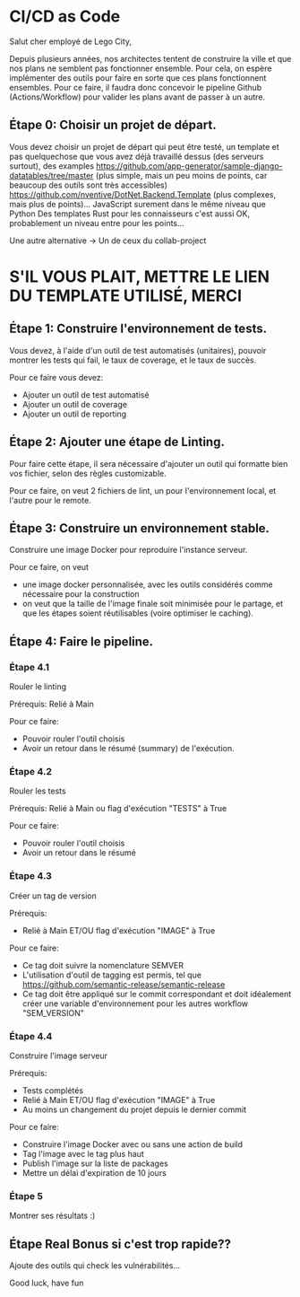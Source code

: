 # CI/CD as Code
Salut cher employé de Lego City,

Depuis plusieurs années, nos architectes tentent de construire la ville et que nos plans ne semblent pas fonctionner ensemble.
Pour cela, on espère implémenter des outils pour faire en sorte que ces plans fonctionnent ensembles.
Pour ce faire, il faudra donc concevoir le pipeline Github (Actions/Workflow) pour valider les plans avant de passer à un autre.

## Étape 0: Choisir un projet de départ.

Vous devez choisir un projet de départ qui peut être testé, un template et pas quelquechose que vous avez déjà travaillé dessus (des serveurs surtout), des examples
https://github.com/app-generator/sample-django-datatables/tree/master (plus simple, mais un peu moins de points, car beaucoup des outils sont très accessibles)
https://github.com/nventive/DotNet.Backend.Template (plus complexes, mais plus de points)...
JavaScript surement dans le même niveau que Python
Des templates Rust pour les connaisseurs c'est aussi OK, probablement un niveau entre pour les points...

Une autre alternative -> Un de ceux du collab-project

# S'IL VOUS PLAIT, METTRE LE LIEN DU TEMPLATE UTILISÉ, MERCI

## Étape 1: Construire l'environnement de tests.
Vous devez, à l'aide d'un outil de test automatisés (unitaires), pouvoir montrer les tests qui fail, le taux de coverage, et le taux de succès.

Pour ce faire vous devez:
- Ajouter un outil de test automatisé
- Ajouter un outil de coverage
- Ajouter un outil de reporting


## Étape 2: Ajouter une étape de Linting.
Pour faire cette étape, il sera nécessaire d'ajouter un outil qui formatte bien vos fichier, selon des règles customizable.

Pour ce faire, on veut 2 fichiers de lint, un pour l'environnement local, et l'autre pour le remote.


## Étape 3: Construire un environnement stable.
Construire une image Docker pour reproduire l'instance serveur.

Pour ce faire, on veut
- une image docker personnalisée, avec les outils considérés comme nécessaire pour la construction
- on veut que la taille de l'image finale soit minimisée pour le partage, et que les étapes soient réutilisables (voire optimiser le caching).

## Étape 4: Faire le pipeline.

### Étape 4.1
Rouler le linting

Prérequis: Relié à Main

Pour ce faire: 
- Pouvoir rouler l'outil choisis
- Avoir un retour dans le résumé (summary) de l'exécution.

### Étape 4.2
Rouler les tests

Prérequis: Relié à Main ou flag d'exécution "TESTS" à True

Pour ce faire:
- Pouvoir rouler l'outil choisis
- Avoir un retour dans le résumé

### Étape 4.3
Créer un tag de version

Prérequis:
- Relié à Main ET/OU flag d'exécution "IMAGE" à True

Pour ce faire:
- Ce tag doit suivre la nomenclature SEMVER
- L'utilisation d'outil de tagging est permis, tel que https://github.com/semantic-release/semantic-release
- Ce tag doit être appliqué sur le commit correspondant et doit idéalement créer une variable d'environnement pour les autres workflow "SEM_VERSION"

### Étape 4.4
Construire l'image serveur

Prérequis: 
- Tests complétés
- Relié à Main ET/OU flag d'exécution "IMAGE" à True
- Au moins un changement du projet depuis le dernier commit

Pour ce faire:
- Construire l'image Docker avec ou sans une action de build
- Tag l'image avec le tag plus haut
- Publish l'image sur la liste de packages
- Mettre un délai d'expiration de 10 jours

### Étape 5
Montrer ses résultats :)

## Étape Real Bonus si c'est trop rapide??
Ajoute des outils qui check les vulnérabilités...


Good luck, have fun